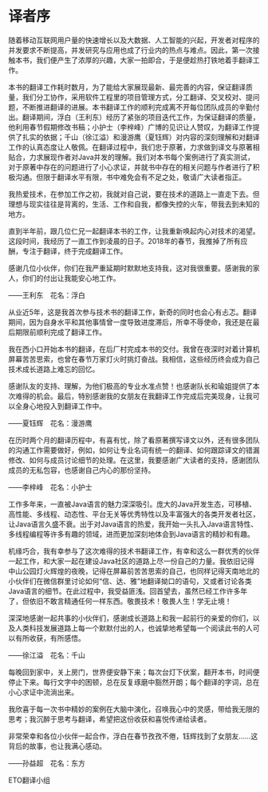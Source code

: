 # 译者序

随着移动互联网用户量的快速增长以及大数据、人工智能的兴起，开发者对程序的并发要求不断提高，并发研究与应用也成了行业内的热点与难点。因此，第一次接触本书，我们便产生了浓厚的兴趣，大家一拍即合，于是便趁热打铁地着手翻译工作。

本书的翻译工作耗时数月，为了能给大家展现最新、最完善的内容，保证翻译质量，我们分工协作，采用软件工程里的项目管理方式，分工翻译、交叉校对、提问题，不断推进翻译的进展。本书翻译工作的顺利完成离不开每位团队成员的辛勤付出。翻译期间，浮白（王利东）经历了紧张的项目迭代工作，为保证翻译的质量，他利用春节假期修改书稿；小护士（李梓峰）广博的见识让人赞叹，为翻译工作提供了扎实的依据；千山（徐江溢）和漫游鹰（夏钰辉）对内容的深刻理解和对翻译工作的认真态度让人敬佩。在翻译过程中，我们忠于原著，力求做到译文与原著相贴合，力求展现作者对Java并发的理解。我们对本书每个案例进行了真实测试，对于原著中存在的问题进行了小心求证，并就书中存在的相关问题与作者进行了积极沟通。但限于翻译水平有限，书中难免会有不足之处，敬请广大读者指正。

我热爱技术，在参加工作之初，我就对自己说，要在技术的道路上一直走下去。但理想与现实往往是背离的，生活、工作和自我，都像失控的火车，带我去到未知的地方。

直到半年前，跟几位仁兄一起翻译本书的工作，让我重新唤起内心对技术的渴望。这段时间，我经历了一直工作到凌晨的日子。2018年的春节，我推掉了所有应酬，专注于翻译，终于完成翻译工作。

感谢几位小伙伴，你们在我严重延期时默默地支持我，这对我很重要。感谢我的家人，你们的付出让我能安心地工作。

——王利东　花名：浮白

从业近5年，这是我首次参与技术书的翻译工作，新奇的同时也会心有忐忑。翻译期间，因为自身水平和其他事情曾一度导致进度滞后，所幸不辱使命，我还是在最后期限前顺利完成了翻译工作。

我在西小口开始本书的翻译，在后厂村完成本书的交付。我曾在夜深时对着计算机屏幕苦苦思索，也曾在春节万家灯火时挑灯奋战。我相信，这些经历终会成为自己技术成长道路上难忘的回忆。

感谢队友的支持、理解，为他们极高的专业水准点赞！也感谢队长和瑜姐提供了本次难得的机会。最后，特别感谢我的女朋友在我翻译工作完成后完美现身，让我可以全身心地投入到翻译工作中。

——夏钰辉　花名：漫游鹰

在历时两个月的翻译历程中，有喜有忧，除了看原著撰写译文以外，还有很多团队的沟通工作需要做好，例如，如何让专业名词有统一的翻译、如何跟踪译文的错漏修改、如何与成员讨论细节的处理。在这里，我要感谢广大读者的支持，感谢团队成员的无私包容，也感谢自己内心的那份坚持。

——李梓峰　花名：小护士

工作多年来，一直被Java语言的魅力深深吸引。庞大的Java开发生态，可移植、高性能、多线程、动态性、平台无关等优秀特性以及丰富强大的各类开发者社区，让Java语言久盛不衰。出于对Java语言的热爱，我开始一头扎入Java语言特性、多线程编程等许多有趣的领域，进而更加深刻地体会到Java语言的精妙和有趣。

机缘巧合，我有幸参与了这次难得的技术书翻译工作，有幸和这么一群优秀的伙伴一起工作，和大家一起在建设Java社区的道路上尽一份自己的力量。我依旧记得中山公园灯火辉煌的夜晚，记得在屏幕前苦苦思索的自己，也同样记得天南地北的小伙伴们在微信群里讨论如何“信、达、雅”地翻译拗口的语句，又或者讨论各类Java语言的细节。在此过程中，我受益匪浅。回首望去，虽然已经工作许多年了，但依旧不敢言精通任何一样东西。敬畏技术！敬畏人生！学无止境！

深深地感谢一起共事的小伙伴们，感谢成长道路上和我一起前行的亲爱的你们，以及人类科技发展道路上每一个默默付出的人，也诚挚地希望每一个阅读此书的人可以有所收获，有所感悟。

——徐江溢　花名：千山

每晚回到家中，关上房门，世界便安静下来；每次台灯下伏案，翻开本书，时间便停止下来。每行文字中的困顿，总在反复琢磨中豁然开朗；每个翻译的字词，总在小心求证中流淌出来。

我欣喜于每一次书中精妙的案例在大脑中演化，召唤我心中的灵感，带给我无限的思考；我沉醉于思考与翻译，希望把这份收获和喜悦传递给读者。

非常荣幸和各位小伙伴一起合作，浮白在春节孜孜不倦，钰辉找到了女朋友……这背后的故事，也让我满心感动。

——孙益超　花名：东方

ETO翻译小组




